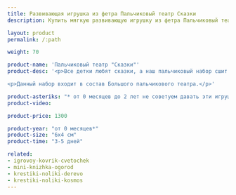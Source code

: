 ```yaml
---
title: Развивающая игрушка из фетра Пальчиковый театр Сказки
description: Купить мягкую развивающую игрушку из фетра Пальчиковый театр Сказки в магазине KiddyTrick

layout: product
permalink: /:path

weight: 70

product-name: 'Пальчиковый театр "Сказки"'
product-desc: '<p>Все детки любят сказки, а наш пальчиковый набор сшит специально для того, чтобы рассказывать их было еще интереснее. Набор состоит из домика, 12 пальчиковых персонажей (дедушка, бабушка, внучка, курочка, кошка, собака, мышка, лягушка, зайка, лисичка, волк и медведь),  колобка, репки и двух яиц, одно из которых разборное на липучке. Такой набор персонажей позволит обыграть такие сказки, как Репка, Колобок, Теремок и Курочка Ряба, а при желании и смекалке еще много других.</p>

<p>Данный набор входит в состав Большого пальчикового театра.</p>'

product-asteriks: "* от 0 месяцев до 2 лет не советуем давать эти игрушки в руки ребенку, рекомендуем использовать только в целях привлечения внимания."
product-video:

product-price: 1300

product-year: "от 0 месяцев*"
product-size: "6х4 см"
product-time: "3-5 дней"

related:
- igrovoy-kovrik-cvetochek
- mini-knizhka-ogorod
- krestiki-noliki-derevo
- krestiki-noliki-kosmos
---
```

	